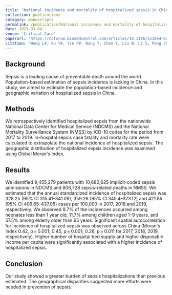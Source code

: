 ```yaml
---
title: "National incidence and mortality of hospitalized sepsis in China."
collection: publications
category: manuscripts
permalink: /publication/National incidence and mortality of hospitalized sepsis in China.
date: 2023-03-04
venue: 'Critical Care'
paperurl: 'https://ccforum.biomedcentral.com/articles/10.1186/s13054-023-04385-x'
citation: 'Weng L#, Xu Y#, Yin P#, Wang Y, Chen Y, Liu W, Li S, Peng JM, Dong R, Hu XY, Jiang W, Wang CY, Gao P, Zhou MG, Du B and for the China Critical Care Clinical Trials G.(2023). &quot;National incidence and mortality of hospitalized sepsis in China. &quot; <i>Critical Care</i>. 1(3).'
---
```


## Background
Sepsis is a leading cause of preventable death around the world. Population-based estimation of sepsis incidence is lacking in China. In this study, we aimed to estimate the population-based incidence and geographic variation of hospitalized sepsis in China.

## Methods
We retrospectively identified hospitalized sepsis from the nationwide National Data Center for Medical Service (NDCMS) and the National Mortality Surveillance System (NMSS) by ICD-10 codes for the period from 2017 to 2019. In-hospital sepsis case fatality and mortality rate were calculated to extrapolate the national incidence of hospitalized sepsis. The geographic distribution of hospitalized sepsis incidence was examined using Global Moran's Index.

## Results
We identified 9,455,279 patients with 10,682,625 implicit-coded sepsis admissions in NDCMS and 806,728 sepsis-related deaths in NMSS. We estimated that the annual standardized incidence of hospitalized sepsis was 328.25 (95% CI 315.41–341.09), 359.26 (95% CI 345.4–373.12) and 421.85 (95% CI 406.65–437.05) cases per 100,000 in 2017, 2018 and 2019, respectively. We observed 8.7% of the incidences occurred among neonates less than 1 year old, 11.7% among children aged 1–9 years, and 57.5% among elderly older than 65 years. Significant spatial autocorrelation for incidence of hospitalized sepsis was observed across China (Moran's Index 0.42, p = 0.001; 0.45, p = 0.001; 0.26, p = 0.011 for 2017, 2018, 2019, respectively). Higher number of hospital bed supply and higher disposable income per capita were significantly associated with a higher incidence of hospitalized sepsis.

## Conclusion
Our study showed a greater burden of sepsis hospitalizations than previous estimated. The geographical disparities suggested more efforts were needed in prevention of sepsis.